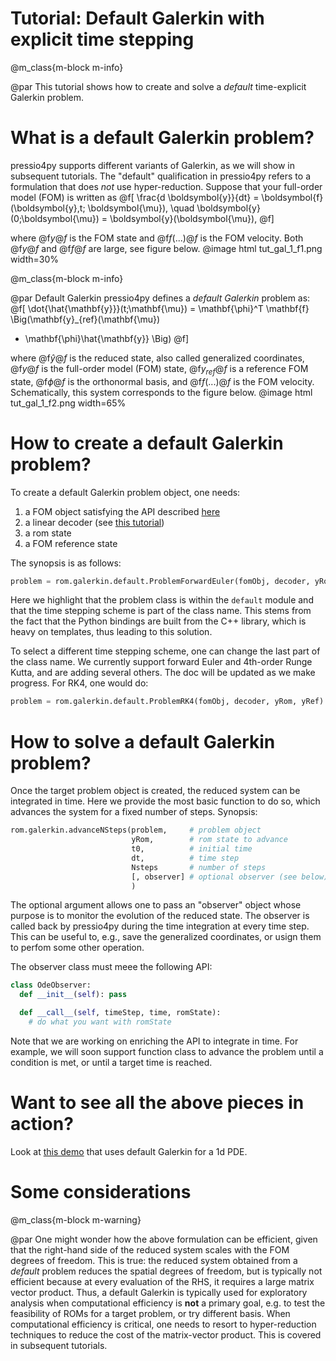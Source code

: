 
# Tutorial: Default Galerkin with explicit time stepping

@m_class{m-block m-info}

@par
This tutorial shows how to create and solve a *default* time-explicit Galerkin problem.

# What is a default Galerkin problem?

pressio4py supports different variants of Galerkin, as we will show in subsequent tutorials.
The "default" qualification in pressio4py refers to a
formulation that does *not* use hyper-reduction.
Suppose that your full-order model (FOM) is written as
@f[
\frac{d \boldsymbol{y}}{dt} =
\boldsymbol{f}(\boldsymbol{y},t; \boldsymbol{\mu}),
\quad \boldsymbol{y}(0;\boldsymbol{\mu}) = \boldsymbol{y}(\boldsymbol{\mu}),
@f]

where @f$y@f$ is the FOM state and @f$f(...)@f$ is the FOM velocity.
Both @f$y@f$ and @f$f@f$ are large, see figure below.
@image html tut_gal_1_f1.png width=30%

@m_class{m-block m-info}

@par Default Galerkin
pressio4py defines a *default Galerkin* problem as:
@f[
\dot{\hat{\mathbf{y}}}(t;\mathbf{\mu}) =
\mathbf{\phi}^T
\mathbf{f}
\Big(\mathbf{y}_{ref}(\mathbf{\mu})
+ \mathbf{\phi}\hat{\mathbf{y}} \Big)
@f]

where @f$\hat{y}@f$ is the reduced state, also called generalized coordinates,
@f$y@f$ is the full-order model (FOM) state,
@f$y_{ref}@f$ is a reference FOM state, @f$\phi@f$ is the orthonormal basis, and
@f$f(...)@f$ is the FOM velocity. Schematically, this system corresponds
to the figure below.
@image html tut_gal_1_f2.png width=65%

# How to create a default Galerkin problem?

To create a default Galerkin problem object, one needs:
1. a FOM object satisfying the API described [here](file:///Users/fnrizzi/Desktop/work/ROM/gitrepos/pressio4py/docs/html/md_pages_prepare_your_app.html)
2. a linear decoder (see [this tutorial](./md_pages_tutorials_tutorial1.html))
3. a rom state
4. a FOM reference state

The synopsis is as follows:

```py
problem = rom.galerkin.default.ProblemForwardEuler(fomObj, decoder, yRom, yRef)
```
Here we highlight that the problem class is within the `default`
module and that the time stepping scheme is part of the class name.
This stems from the fact that the Python bindings are built
from the C++ library, which is heavy on templates, thus leading to this solution.

To select a different time stepping scheme, one can change the last
part of the class name.
We currently support forward Euler and 4th-order Runge Kutta, and are
adding several others. The doc will be updated as we make progress.
For RK4, one would do:

```py
problem = rom.galerkin.default.ProblemRK4(fomObj, decoder, yRom, yRef)
```

# How to solve a default Galerkin problem?

Once the target problem object is created, the reduced system
can be integrated in time. Here we provide the most basic function
to do so, which advances the system for a fixed number of steps.
Synopsis:

```py
rom.galerkin.advanceNSteps(problem,     # problem object
				           yRom,        # rom state to advance
						   t0,          # initial time
						   dt,          # time step
						   Nsteps       # number of steps
						   [, observer] # optional observer (see below)
						   )
```
The optional argument allows one to pass an "observer" object whose
purpose is to monitor the evolution of the reduced state.
The observer is called back by pressio4py during the time integration
at every time step. This can be useful to, e.g., save the
generalized coordinates, or usign them to perfom some other operation.

The observer class must meee the following API:
```py
class OdeObserver:
  def __init__(self): pass

  def __call__(self, timeStep, time, romState):
	# do what you want with romState
```
Note that we are working on enriching the API to integrate in time.
For example, we will soon support function class to advance the problem
until a condition is met, or until a target time is reached.


# Want to see all the above pieces in action?

Look at [this demo](./md_pages_demos_demo1.html) that uses
default Galerkin for a 1d PDE.


# Some considerations
@m_class{m-block m-warning}

@par
One might wonder how the above formulation can be efficient,
given that the right-hand side of the reduced system scales
with the FOM degrees of freedom.
This is true: the reduced system obtained from a
*default* problem reduces the spatial degrees of freedom,
but is typically not efficient because at every evaluation of the RHS,
it requires a large matrix vector product.
Thus, a default Galerkin is typically used for exploratory
analysis when computational efficiency is **not** a primary
goal, e.g. to test the feasibility of ROMs for a target problem,
or try different basis.
When computational efficiency is critical, one needs to
resort to hyper-reduction techniques to reduce the cost of the matrix-vector
product. This is covered in subsequent tutorials.
